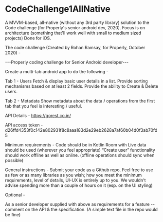 # CodeChallenge1AllNative
A MVVM-based, all-native (without any 3rd party library) solution to the Code challenge (for Properly's senior android dev, 2020). Focus is on architecture (something that'll work well with small to medium sized projects)
Done for iOS.


The code challenge (Created by Rohan Ramsay, for Properly, October 2020) -





---Properly coding challenge for Senior Android developer---

Create a multi-tab android app to do the following -

Tab 1 - Users
Fetch & display basic user details in a list. 
Provide sorting mechanisms based on at least 2 fields.
Provide the ability to Create & Delete users.

Tab 2 - Metadata
Show metadata about the data / operations from the first tab that you feel is interesting / useful.

API Details -
https://gorest.co.in/

API access token -
d26ffd4353f0c142e802931f8c8aaa183d2e29eb2628a7af60b04d0f3ab70fd5

Minimum requirements -
Code should be in Kotlin
Room with Live data should be used (wherever you feel appropriate) 
“Create user” functionality should work offline as well as online. (offline operations should sync when possible)
 
General instructions -
Submit your code as a Github repo.
Feel free to use as few or as many libraries as you wish; how you meet the minimum requirements, level of details, UI-UX is entirely up to you.
We wouldn't advise spending more than a couple of hours on it (esp. on the UI styling)

Optional -

As a senior developer supplied with above as requirements for a feature -- comment on the API & the specification.
(A simple text file in the repo would be fine) 
